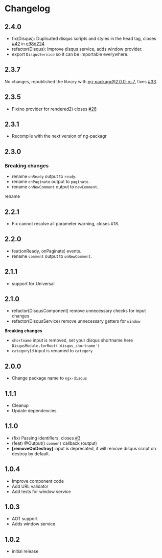 # Changelog

## 2.4.0

- fix(Disqus): Duplicated disqus scripts and styles in the head tag, closes [#42](https://github.com/MurhafSousli/ngx-disqus/issues/42) in [e98d224](https://github.com/MurhafSousli/ngx-disqus/pull/43/commits/e98d224ce737830a949bbeabc1600eb8ea14dd85).
- refactor(Disqus): Improve disqus service, adds window provider.
- export `DisqusService` so it can be importable everywhere.

## 2.3.7

No changes, republished the library with ng-packagr@2.0.0-rc.7, fixes [#33](https://github.com/MurhafSousli/ngx-disqus/issues/33).

## 2.3.5

- Fix(no provider for rendered2) closes [#28](https://github.com/MurhafSousli/ngx-disqus/issues/28)

## 2.3.1

- Recompile with the next version of ng-packagr

## 2.3.0

### Breaking changes

- rename `onReady` output to `ready`.
- rename `onPaginate` output to `paginate`.
- rename `onNewComment` output to `newComment`.

 rename

## 2.2.1

- Fix cannot resolve all parameter warning, closes #18.

## 2.2.0

- feat(onReady, onPaginate) events.
- rename `comment` output to `onNewComment`.

## 2.1.1

- support for Universal

## 2.1.0

- refactor(DisqusComponent) remove unnecessary checks for input changes
- refactor(DisqusService) remove unnecessary getters for `window`

 **Breaking changes**

- `shortname` input is removed, set your disqus shortname here `DisqusModule.forRoot('disqus_shortname')`
- `categoryId` input is renamed to `category`

## 2.0.0

- Change package name to `ngx-disqus`

## 1.1.1

- Cleanup
- Update dependencies

## 1.1.0

- (fix) Passing identifiers, closes [#3](https://github.com/MurhafSousli/ng2-disqus/issues/3)
- (feat) @Output() `comment` callback (output)
- **[removeOnDestroy]** input is deprecated, it will remove disqus script on destroy by default.
 

## 1.0.4
- Improve component code
- Add URL validator
- Add tests for window service

## 1.0.3
- AOT support
- Adds window service

## 1.0.2
- initial release